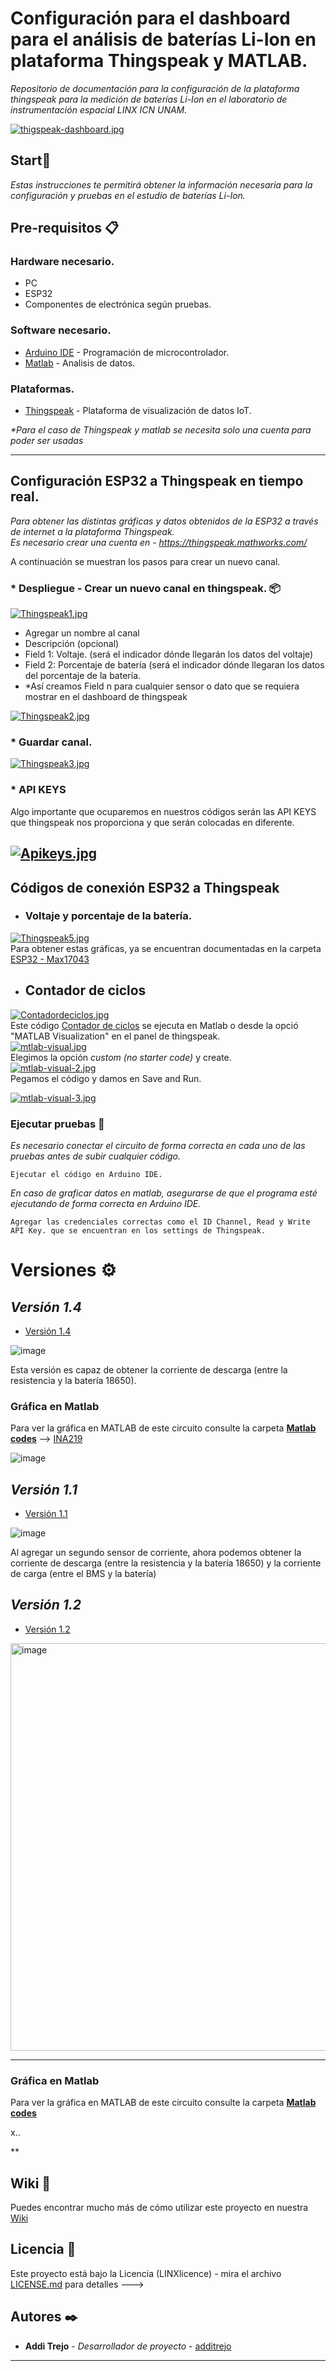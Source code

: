 # Configuración para el dashboard para el análisis de baterías Li-Ion en plataforma Thingspeak y MATLAB.
_Repositorio de documentación para la configuración de la plataforma thingspeak para la medición de baterías Li-Ion en el laboratorio de instrumentación espacial LINX ICN UNAM._

[![thigspeak-dashboard.jpg](https://i.postimg.cc/3NwT5HV1/thigspeak-dashboard.jpg)](https://postimg.cc/dkgXrgqZ)

## Start🚀

_Estas instrucciones te permitirá obtener la información necesaria para la configuración y pruebas en el estudio de baterías Li-Ion._

## Pre-requisitos 📋
### Hardware necesario.  
* PC
* ESP32
* Componentes de electrónica según pruebas.

### Software necesario.
* [Arduino IDE](https://www.arduino.cc/en/software) - Programación de microcontrolador.
* [Matlab](https://la.mathworks.com/products/matlab.html) - Analisis de datos.

### Plataformas.
*  [Thingspeak](https://thingspeak.mathworks.com/) - Plataforma de visualización de datos IoT.  

  _*Para el caso de Thingspeak y matlab se necesita solo una cuenta para poder ser usadas_  
  
---
## Configuración ESP32 a Thingspeak en tiempo real.
_Para obtener las distintas gráficas y datos obtenidos de la ESP32 a través de internet a la plataforma Thingspeak.  
Es necesario crear una cuenta en - https://thingspeak.mathworks.com/_  

A continuación se muestran los pasos para crear un nuevo canal.

###  * Despliegue - Crear un nuevo canal en thingspeak.  📦
[![Thingspeak1.jpg](https://i.postimg.cc/wjx3rdHj/Thingspeak1.jpg)](https://postimg.cc/w7P6tZ7C)

- Agregar un nombre al canal
- Descripción (opcional)
- Field 1: Voltaje. (será el indicador dónde llegarán los datos del voltaje)
- Field 2: Porcentaje de batería (será el indicador dónde llegaran los datos del porcentaje de la batería.
- *Así creamos Field n para cualquier sensor o dato que se requiera mostrar en el dashboard de thingspeak

[![Thingspeak2.jpg](https://i.postimg.cc/prVgHkdz/Thingspeak2.jpg)](https://postimg.cc/vgjP7rfZ)  

### * Guardar canal.  
[![Thingspeak3.jpg](https://i.postimg.cc/fTGB7BhC/Thingspeak3.jpg)](https://postimg.cc/3dZXYjN0)  

### * API KEYS  

Algo importante que ocuparemos en nuestros códigos serán las API KEYS que thingspeak nos proporciona y que serán colocadas en diferente.  

[![Apikeys.jpg](https://i.postimg.cc/g2XqTykF/Apikeys.jpg)](https://postimg.cc/gxpZwZZN)
---
## Códigos de conexión ESP32 a Thingspeak  
*  ### Voltaje y porcentaje de la batería.
[![Thingspeak5.jpg](https://i.postimg.cc/tCxLH1qr/Thingspeak5.jpg)](https://postimg.cc/dLJW2VTd)  
Para obtener estas gráficas, ya se encuentran documentadas en la carpeta [ESP32 - Max17043
](https://github.com/LINX-ICN-UNAM/IoT_platforms_for_battery_levels_by_LINX/tree/main/ESP32%20-%20Max17043)


* ## Contador de ciclos
[![Contadordeciclos.jpg](https://i.postimg.cc/KzDSKqjt/Contadordeciclos.jpg)](https://postimg.cc/wyMbZkhB)  
Este código [Contador de ciclos](https://github.com/LINX-ICN-UNAM/IoT_platforms_for_battery_levels_by_LINX/blob/main/Tester_Battery_Bank_IoT/Contadordeciclos.m) se ejecuta en Matlab o desde la opció "MATLAB Visualization" en el panel de thingspeak.  
[![mtlab-visual.jpg](https://i.postimg.cc/VL5p1Lqq/mtlab-visual.jpg)](https://postimg.cc/Mv2dmwrH)  
Elegimos la opción _custom (no starter code)_ y create.  
[![mtlab-visual-2.jpg](https://i.postimg.cc/bJsVPmbz/mtlab-visual-2.jpg)](https://postimg.cc/ygCyXXv5)  
Pegamos el código y damos en Save and Run.

[![mtlab-visual-3.jpg](https://i.postimg.cc/fLCW4Tc4/mtlab-visual-3.jpg)](https://postimg.cc/PpLnYHVK)


### Ejecutar pruebas 🔧

_Es necesario conectar el circuito de forma correcta en cada uno de las pruebas antes de subir cualquier código._  

```
Ejecutar el código en Arduino IDE.
```

_En caso de graficar datos en matlab, asegurarse de que el programa esté ejecutando de forma correcta en Arduino IDE._

```
Agregar las credenciales correctas como el ID Channel, Read y Write API Key. que se encuentran en los settings de Thingspeak.
```


# Versiones  ⚙️

## **_Versión 1.4_**
* [Versión 1.4](https://github.com/LINX-ICN-UNAM/IoT_platforms_for_battery_levels_by_LINX/blob/main/Tester_Battery_Bank_IoT/Tester_Battery_Bank_IoT_V1.4.ino)

![image](https://github.com/user-attachments/assets/2caca5f5-c604-44eb-8fd5-2efa8101ad4a)  

Esta versión es capaz de obtener la corriente de descarga (entre la resistencia y la batería 18650).  

### Gráfica en Matlab
Para ver la gráfica en MATLAB de este circuito consulte la carpeta **[Matlab codes](https://github.com/LINX-ICN-UNAM/IoT_platforms_for_battery_levels_by_LINX/tree/main/Matlab%20Codes)** --> [INA219](https://github.com/LINX-ICN-UNAM/IoT_platforms_for_battery_levels_by_LINX/blob/main/Matlab%20Codes/CorrienteINA219.m)  

![image](https://github.com/user-attachments/assets/08c86828-4559-44b0-96b9-866fff83cc64)  


## **_Versión 1.1_**
* [Versión 1.1](https://github.com/LINX-ICN-UNAM/IoT_platforms_for_battery_levels_by_LINX/blob/main/Tester_Battery_Bank_IoT/Tester_Battery_Bank_IoT_V1.5.ino)

![image](https://github.com/user-attachments/assets/5fa98963-a349-4f9b-b87f-95d35bf98dbe)

Al agregar un segundo sensor de corriente, ahora podemos obtener la corriente de descarga (entre la resistencia y la batería 18650) y la corriente de carga (entre el BMS y la batería) 

## **_Versión 1.2_**
* [Versión 1.2](https://github.com/LINX-ICN-UNAM/IoT_platforms_for_battery_levels_by_LINX/blob/main/Tester_Battery_Bank_IoT/Tester_Battery_Bank_IoT_V1.5.ino)

<img width="1084" height="652" alt="image" src="https://github.com/user-attachments/assets/1f9e72db-6adf-46f3-9cde-c953ca1b47cf" />


---

### Gráfica en Matlab
Para ver la gráfica en MATLAB de este circuito consulte la carpeta **[Matlab codes](https://github.com/LINX-ICN-UNAM/IoT_platforms_for_battery_levels_by_LINX/tree/main/Matlab%20Codes)** 

x..

**


## Wiki 📖

Puedes encontrar mucho más de cómo utilizar este proyecto en nuestra [Wiki](https://github.com/tu/proyecto/wiki)



## Licencia 📄

Este proyecto está bajo la Licencia (LINXlicence) - mira el archivo [LICENSE.md](LICENSE.md) para detalles
--->
## Autores ✒️

* **Addi Trejo** - *Desarrollador de proyecto* - [additrejo](https://github.com/additrejo)

---

